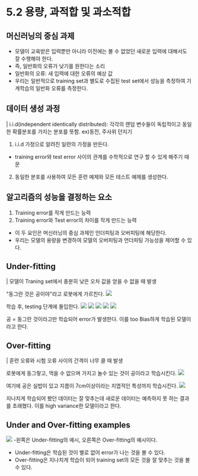 # 5.2 용량, 과적합 및 과소적합
## 머신러닝의 중심 과제
- 모델이 교육받은 입력뿐만 아니라 이전에는 볼 수 없었던 새로운 입력에 대해서도 잘 수행해야 한다.
- 즉, 일반화의 오류가 낮기를 원한다는 소리
- 일반화의 오류: 새 입력에 대한 오류의 예상 값
- 우리는 일반적으로 training set과 별도로 수집된 test set에서 성능을 측정하여 기계학습의 일반화 오류를 측정한다.

## 데이터 생성 과정
| i.i.d(independent identically distributed): 각각의 랜덤 변수들이 독립적이고 동일한 확률분포를 가지는 분포를 뜻함. ex)동전, 주사위 던지기
1. i.i.d 가정으로 알려진 일련의 가정을 만든다.
- training error와 test error 사이의 관계를 수학적으로 연구 할 수 있게 해주기 때문

2. 동일한 분포를 사용하여 모든 훈련 예제와 모든 테스트 예제를 생성한다.

## 알고리즘의 성능을 결정하는 요소
1. Training error를 작게 만드는 능력
2. Training error와 Test error의 차이를 작게 만드는 능력

- 이 두 요인은 머신러닝의 중심 과제인 언더피팅과 오버피팅에 해당한다.
- 우리는 모델의 용량을 변경하여 모델의 오버피팅과 언더피팅 가능성을 제어할 수 있다.

## Under-fitting
| 모델이 Traning set에서 충분히 낮은 오차 값을 얻을 수 없을 때 발생

"동그란 것은 공이야"라고 로봇에게 가르친다.
![](https://t1.daumcdn.net/cfile/tistory/99E311435B76CC931C)

학습 후, testing 단계에 돌입한다.
![](https://t1.daumcdn.net/cfile/tistory/9953B0385B76CC9411)
![](https://t1.daumcdn.net/cfile/tistory/99FBF5335B76CC9503)
![](https://t1.daumcdn.net/cfile/tistory/99DBD0435B76CC951D)
![](https://t1.daumcdn.net/cfile/tistory/99DD5C4B5B76CC9608)
![](https://t1.daumcdn.net/cfile/tistory/9945E5485B76CC962B)

공 = 동그란 것이라고만 학습되어 error가 발생한다. 이를 too Bias하게 학습된 모델이라고 한다.

## Over-fitting
| 훈련 오류와 시험 오류 사이의 간격이 너무 클 때 발생

로봇에게 동그랗고, 먹을 수 없으며 가지고 놀수 있는 것이 공이라고 학습시킨다.
![](https://t1.daumcdn.net/cfile/tistory/995481455B76CC972F)

여기에 공은 실밥이 있고 지름이 7cm이상이라는 지엽적인 특성까지 학습시킨다.
![](https://t1.daumcdn.net/cfile/tistory/99AD89485B76CC9724)

지나치게 학습되어 봤던 데이터는 잘 맞추는데 새로운 데이터는 예측하지 못 하는 결과를 초래했다.
이를 high variance한 모델이라고 한다.

## Under and Over-fitting examples
![](https://brunch.co.kr/@gimmesilver/44)
-왼쪽은 Under-fitting의 예시, 오른쪽은 Over-fitting의 예시이다.
- Under-fitting은 학습된 것이 별로 없어 error가 나는 것을 볼 수 있다.
- Over-fitting은 지나치게 학습이 되어 training set의 모든 것을 잘 맞추는 것을 볼 수 있다.
